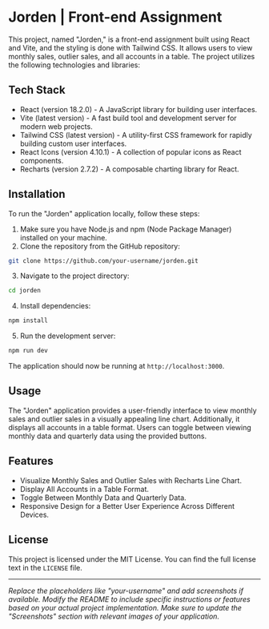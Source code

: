 # Jorden | Front-end Assignment

This project, named "Jorden," is a front-end assignment built using React and Vite, and the styling is done with Tailwind CSS. It allows users to view monthly sales, outlier sales, and all accounts in a table. The project utilizes the following technologies and libraries:

## Tech Stack

- React (version 18.2.0) - A JavaScript library for building user interfaces.
- Vite (latest version) - A fast build tool and development server for modern web projects.
- Tailwind CSS (latest version) - A utility-first CSS framework for rapidly building custom user interfaces.
- React Icons (version 4.10.1) - A collection of popular icons as React components.
- Recharts (version 2.7.2) - A composable charting library for React.

## Installation

To run the "Jorden" application locally, follow these steps:

1. Make sure you have Node.js and npm (Node Package Manager) installed on your machine.
2. Clone the repository from the GitHub repository:

```bash
git clone https://github.com/your-username/jorden.git
```

3. Navigate to the project directory:

```bash
cd jorden
```

4. Install dependencies:

```bash
npm install
```

5. Run the development server:

```bash
npm run dev
```

The application should now be running at `http://localhost:3000`.

## Usage

The "Jorden" application provides a user-friendly interface to view monthly sales and outlier sales in a visually appealing line chart. Additionally, it displays all accounts in a table format. Users can toggle between viewing monthly data and quarterly data using the provided buttons.

## Features

- Visualize Monthly Sales and Outlier Sales with Recharts Line Chart.
- Display All Accounts in a Table Format.
- Toggle Between Monthly Data and Quarterly Data.
- Responsive Design for a Better User Experience Across Different Devices.


## License

This project is licensed under the MIT License. You can find the full license text in the `LICENSE` file.

---

_Replace the placeholders like "your-username" and add screenshots if available. Modify the README to include specific instructions or features based on your actual project implementation. Make sure to update the "Screenshots" section with relevant images of your application._